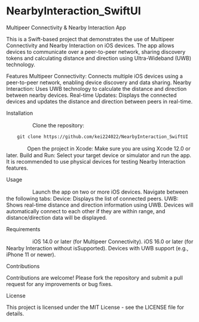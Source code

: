 # NearbyInteraction_SwiftUI

Multipeer Connectivity & Nearby Interaction App

This is a Swift-based project that demonstrates the use of Multipeer Connectivity and Nearby Interaction on iOS devices. The app allows devices to communicate over a peer-to-peer network, sharing discovery tokens and calculating distance and direction using Ultra-Wideband (UWB) technology.

Features
	Multipeer Connectivity: Connects multiple iOS devices using a peer-to-peer network, enabling device discovery and data sharing.
	Nearby Interaction: Uses UWB technology to calculate the distance and direction between nearby devices.
	Real-time Updates: Displays the connected devices and updates the distance and direction between peers in real-time.

Installation

　　　　　Clone the repository:
     
     	git clone https://github.com/kei224022/NearbyInteraction_SwiftUI

 　　　　Open the project in Xcode:
	Make sure you are using Xcode 12.0 or later.
	Build and Run:
	Select your target device or simulator and run the app. It is recommended to use physical devices for testing Nearby Interaction features.

Usage

　　　　　Launch the app on two or more iOS devices.
	Navigate between the following tabs:
	Device: Displays the list of connected peers.
	UWB: Shows real-time distance and direction information using UWB.
	Devices will automatically connect to each other if they are within range, and distance/direction data will be displayed.

Requirements

　　　　　iOS 14.0 or later (for Multipeer Connectivity).
	iOS 16.0 or later (for Nearby Interaction without isSupported).
	Devices with UWB support (e.g., iPhone 11 or newer).

Contributions

Contributions are welcome! Please fork the repository and submit a pull request for any improvements or bug fixes.

License

This project is licensed under the MIT License - see the LICENSE file for details.

